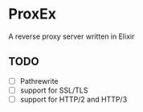 # ProxEx

A reverse proxy server written in Elixir

## TODO

- [ ] Pathrewrite
- [ ] support for SSL/TLS
- [ ] support for HTTP/2 and HTTP/3
